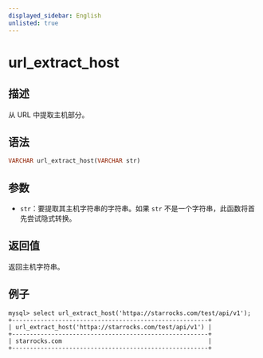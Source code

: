 ```yaml
---
displayed_sidebar: English
unlisted: true
---
```


# url_extract_host

## 描述

从 URL 中提取主机部分。

## 语法

```haskell
VARCHAR url_extract_host(VARCHAR str)
```

## 参数

- `str`：要提取其主机字符串的字符串。如果 `str` 不是一个字符串，此函数将首先尝试隐式转换。

## 返回值

返回主机字符串。

## 例子

```plaintext
mysql> select url_extract_host('httpa://starrocks.com/test/api/v1');
+-------------------------------------------------------+
| url_extract_host('httpa://starrocks.com/test/api/v1') |
+-------------------------------------------------------+
| starrocks.com                                         |
+-------------------------------------------------------+